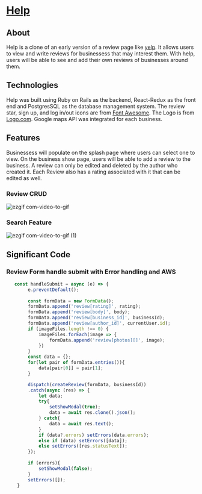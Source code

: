 # [Help](https://help-j278.onrender.com)

## About

Help is a clone of an early version of a review page like [yelp](https://www.yelp.com/). It allows users to view and write reviews for businessess that may interest them. With help, users will be able to see and add their own reviews of businesses around them.

## Technologies

Help was built using Ruby on Rails as the backend, React-Redux as the front end and PostgresSQL as the database management system. The review star, sign up, and log in/out icons are from [Font Awesome](https://fontawesome.com). The Logo is from [Logo.com](https://logo.com/). Google maps API was integrated for each business. 

## Features

Businessess will populate on the splash page where users can select one to view. On the business show page, users will be able to add a review to the business. A review can only be edited and deleted by the author who created it. Each Review also has a rating associated with it that can be edited as well. 

### Review CRUD
![ezgif com-video-to-gif](https://user-images.githubusercontent.com/98872331/218612283-ee80e554-a6f5-421e-80bb-08ef96f85df3.gif)

### Search Feature
![ezgif com-video-to-gif (1)](https://user-images.githubusercontent.com/98872331/218614224-dd262662-5160-4057-9efa-2950bf5cea56.gif)

## Significant Code

### Review Form handle submit with Error handling and AWS 
```javascript
   const handleSubmit = async (e) => {
        e.preventDefault();
       
        const formData = new FormData();
        formData.append('review[rating]', rating);
        formData.append('review[body]', body);
        formData.append('review[business_id]', businessId);
        formData.append('review[author_id]', currentUser.id);
        if (imageFiles.length !== 0) {
            imageFiles.forEach(image => {
                formData.append('review[photos][]', image);
            })
        }
        const data = {};
        for(let pair of formData.entries()){
            data[pair[0]] = pair[1];
        }

        dispatch(createReview(formData, businessId))
        .catch(async (res) => {
            let data;
            try{
                setShowModal(true);
                data = await res.clone().json();
            } catch{
                data = await res.text();
            }
            if (data?.errors) setErrors(data.errors);
            else if (data) setErrors([data]);
            else setErrors([res.statusText]);
        });
       
        if (errors){
            setShowModal(false);
        }
        setErrors([]);
    }
```
